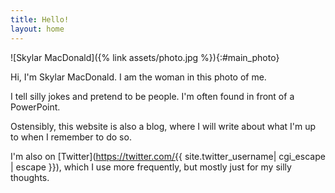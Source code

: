 ```yaml
---
title: Hello!
layout: home
---
```


![Skylar MacDonald]({% link assets/photo.jpg %}){:#main_photo}

Hi, I'm Skylar MacDonald. I am the woman in this photo of me.

I tell silly jokes and pretend to be people. I'm often found in front of a PowerPoint.

Ostensibly, this website is also a blog, where I will write about what I'm up to when I remember to do so.

I'm also on [Twitter](https://twitter.com/{{ site.twitter_username| cgi_escape | escape }}), which I use more frequently, but mostly just for my silly thoughts.
